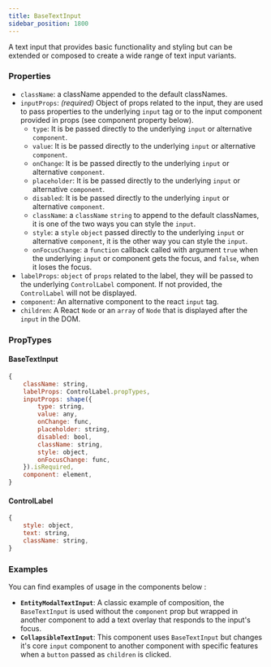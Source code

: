 ```yaml
---
title: BaseTextInput
sidebar_position: 1800
---
```

A text input that provides basic functionality and styling but can be extended or composed to create a wide range of text input variants.

### Properties

- `className`: a className appended to the default classNames.
- `inputProps`: *(required)* Object of props related to the input, they are used to pass properties to the underlying `input` tag or to the input component provided in props (see component property below).
  - `type`: It is be passed directly to the underlying `input` or alternative `component`.
  - `value`: It is be passed directly to the underlying `input` or alternative `component`.
  - `onChange`: It is be passed directly to the underlying `input` or alternative `component`.
  - `placeholder`: It is be passed directly to the underlying `input` or alternative `component`.
  - `disabled`: It is be passed directly to the underlying `input` or alternative `component`.
  - `className`: a `className` `string` to append to the default classNames, it is one of the two ways you can style the `input`.
  - `style`: a `style` `object` passed directly to the underlying `input` or alternative `component`, it is the other way you can style the `input`.
  - `onFocusChange`: a `function` callback called with argument `true` when the underlying `input` or component gets the focus, and `false`, when it loses the focus. 
- `labelProps`: `object` of `props` related to the label, they will be passed to the underlying `ControlLabel` component. If not provided, the `ControlLabel` will not be displayed.
- `component`: An alternative component to the react `input` tag.
- `children`: A React `Node` or an `array` of `Node`  that is displayed after the `input` in the DOM.


### PropTypes
#### BaseTextInput
```jsx
{
    className: string,
    labelProps: ControlLabel.propTypes,
    inputProps: shape({
        type: string,
        value: any,
        onChange: func,
        placeholder: string,
        disabled: bool,
        className: string,
        style: object,
        onFocusChange: func,
    }).isRequired,
    component: element,
}
```

#### ControlLabel
```jsx
{
    style: object,
    text: string,
    className: string,
}
```

### Examples
You can find examples of usage in the components below :
- **`EntityModalTextInput`**: A classic example of composition, the `BaseTextInput` is used without the `component` prop but wrapped in another component to add a text overlay that responds to the input's focus.
- **`CollapsibleTextInput`**: This component uses `BaseTextInput` but changes it's core `input` component to another component with specific features when a `button` passed as `children` is clicked.
